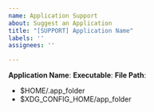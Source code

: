 ```yaml
---
name: Application Support
about: Suggest an Application
title: "[SUPPORT] Application Name"
labels: ''
assignees: ''

---
```


**Application Name**:
**Executable**:
**File Path**:
- $HOME/.app_folder
- $XDG_CONFIG_HOME/app_folder
